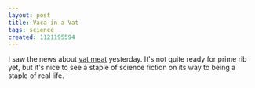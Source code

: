 ```yaml
---
layout: post
title: Vaca in a Vat
tags: science
created: 1121195594
---
```

I saw the news about <a href="http://www.newsdesk.umd.edu/scitech/release.cfm?ArticleID=1098">vat meat</a> yesterday.  It's not quite ready for prime rib yet, but it's nice to see a staple of science fiction on its way to being a staple of real life.
